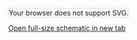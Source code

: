 <object type="image/svg+xml"
        data="Images/Main.svg"
        style="width:100%; height:80vh; border:1px solid #ddd;">
  Your browser does not support SVG.
</object>

<p><a href="Images/Main.svg" target="_blank" rel="noopener">
  Open full-size schematic in new tab
</a></p>

